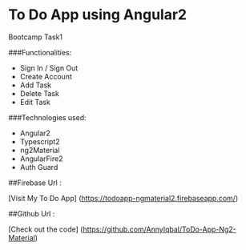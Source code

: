# To Do App using Angular2
Bootcamp Task1

###Functionalities: 

* Sign In / Sign Out
* Create Account
* Add Task
* Delete Task 
* Edit Task

###Technologies used: 

* Angular2
* Typescript2
* ng2Material
* AngularFire2
* Auth Guard

##Firebase Url : 

[Visit My To Do App] (https://todoapp-ngmaterial2.firebaseapp.com/)

##Github Url : 

[Check out the code] (https://github.com/AnnyIqbal/ToDo-App-Ng2-Material)
